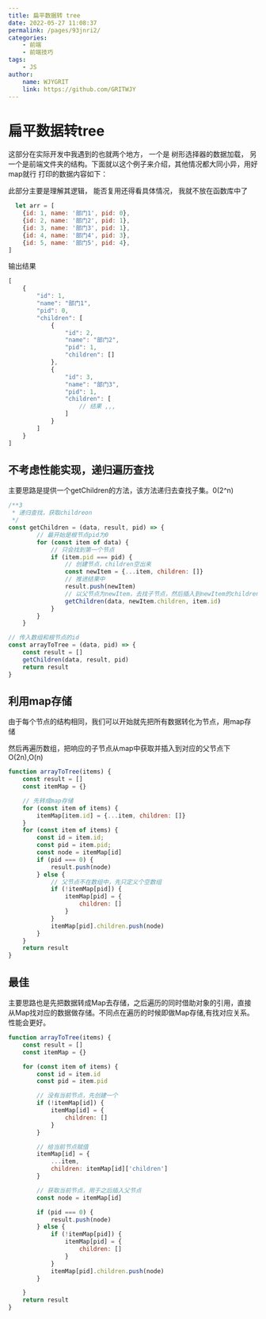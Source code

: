 ```yaml
---
title: 扁平数据转 tree 
date: 2022-05-27 11:08:37 
permalink: /pages/93jnri2/ 
categories:
    - 前端
    - 前端技巧
tags:
    - JS
author:
    name: WJYGRIT 
    link: https://github.com/GRITWJY
---
```


# 扁平数据转tree

这部分在实际开发中我遇到的也就两个地方， 一个是 树形选择器的数据加载， 另一个是前端文件夹的结构。下面就以这个例子来介绍，其他情况都大同小异，用好map就行 打印的数据内容如下：

此部分主要是理解其逻辑， 能否复用还得看具体情况， 我就不放在函数库中了

```javascript
  let arr = [
    {id: 1, name: '部门1', pid: 0},
    {id: 2, name: '部门2', pid: 1},
    {id: 3, name: '部门3', pid: 1},
    {id: 4, name: '部门4', pid: 3},
    {id: 5, name: '部门5', pid: 4},
] 
```

输出结果

```javascript
[
	{
		"id": 1,
		"name": "部门1",
		"pid": 0,
		"children": [
			{
				"id": 2,
				"name": "部门2",
				"pid": 1,
				"children": []
			},
			{
				"id": 3,
				"name": "部门3",
				"pid": 1,
				"children": [
					// 结果 ,,,
				]
			}
		]
	}
]

```

## 不考虑性能实现，递归遍历查找

主要思路是提供一个getChildren的方法，该方法递归去查找子集。0(2^n)

```javascript
/**3
 * 递归查找，获取childreon
 */
const getChildren = (data, result, pid) => {
		// 最开始是根节点pid为0
		for (const item of data) {
			// 只会找到第一个节点
			if (item.pid === pid) {
				// 创建节点，children空出来
				const newItem = {...item, children: []}
				// 推进结果中
				result.push(newItem)
				// 以父节点为newItem，去找子节点，然后插入到newItem的children里
				getChildren(data, newItem.children, item.id)
			}
		}
	}

// 传入数组和根节点的id
const arrayToTree = (data, pid) => {
	const result = []
	getChildren(data, result, pid)
	return result
}
```      

## 利用map存储

由于每个节点的结构相同，我们可以开始就先把所有数据转化为节点，用map存储

然后再遍历数组，把响应的子节点从map中获取并插入到对应的父节点下O(2n),O(n)

```javascript
function arrayToTree(items) {
	const result = []
	const itemMap = {}

	// 先转成map存储
	for (const item of items) {
		itemMap[item.id] = {...item, children: []}
	}
	for (const item of items) {
		const id = item.id;
		const pid = item.pid;
		const node = itemMap[id]
		if (pid === 0) {
			result.push(node)
		} else {
			// 父节点不在数组中，先只定义个空数组
			if (!itemMap[pid]) {
				itemMap[pid] = {
					children: []
				}
			}
			itemMap[pid].children.push(node)
		}
	}
	return result
}
```

## 最佳

主要思路也是先把数据转成Map去存储，之后遍历的同时借助对象的引用，直接从Map找对应的数据做存储。不同点在遍历的时候即做Map存储,有找对应关系。性能会更好。

```javascript
function arrayToTree(items) {
	const result = []
	const itemMap = {}

	for (const item of items) {
		const id = item.id
		const pid = item.pid

		// 没有当前节点，先创建一个
		if (!itemMap[id]) {
			itemMap[id] = {
				children: []
			}
		}

		// 给当前节点赋值
		itemMap[id] = {
			...item,
			children: itemMap[id]['children']
		}

		// 获取当前节点，用于之后插入父节点
		const node = itemMap[id]

		if (pid === 0) {
			result.push(node)
		} else {
			if (!itemMap[pid]) {
				itemMap[pid] = {
					children: []
				}
			}
			itemMap[pid].children.push(node)
		}

	}
	return result
}
```